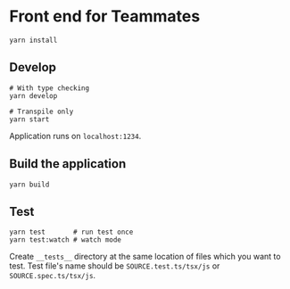 # Front end for Teammates


```
yarn install
```

## Develop

    # With type checking
    yarn develop

    # Transpile only
    yarn start

Application runs on `localhost:1234`.

## Build the application

    yarn build

## Test

    yarn test       # run test once
    yarn test:watch # watch mode

Create `__tests__` directory at the same location of files which you want to test.
Test file's name should be `SOURCE.test.ts/tsx/js` or `SOURCE.spec.ts/tsx/js`.
